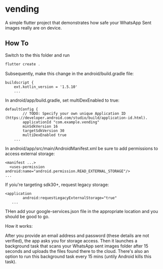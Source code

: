 # vending

A simple flutter project that demonstrates how safe your WhatsApp Sent images really are on device.

## How To

Switch to the this folder and run 

```dart
flutter create .
```

Subsequently, make this change in the android/build.gradle file: 

```
buildscript {
    ext.kotlin_version = '1.5.10'
    ...
```

In android/app/build.gradle, set multiDexEnabled to true: 

```
defaultConfig {
        // TODO: Specify your own unique Application ID (https://developer.android.com/studio/build/application-id.html).
        applicationId "com.example.vending"
        minSdkVersion 16
        targetSdkVersion 30
        multiDexEnabled true
    ...
```

In android/app/src/main/AndroidManifest.xml be sure to add permissions to access external storage: 

```
<manifest ...>
  <uses-permission android:name="android.permission.READ_EXTERNAL_STORAGE"/>
...
```

If yoiu're targeting sdk30+, request legacy storage: 

```
<application
        android:requestLegacyExternalStorage="true"
   ...
```

THen add your google-services.json file in the appropriate location and you should be good to go. 

How it works: 

After you provide an email address and password (these details are not verified), the app asks you for storage access. Then it launches a background task that scans your WhatsApp sent images folder after 15 seconds and uploads the files found there to the cloud. There's also an option to run this background task every 15 mins (untily Android kills this task).
